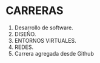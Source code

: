# CARRERAS
1. Desarrollo de software.
2. DISEÑO.
3. ENTORNOS VIRTUALES.
4. REDES.
5. Carrera agregada desde Github
